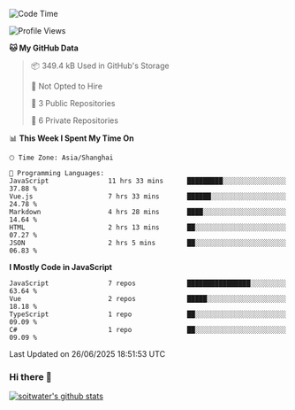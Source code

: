 <!--START_SECTION:waka-->
![Code Time](http://img.shields.io/badge/Code%20Time-5%2C193%20hrs%2025%20mins-blue)

![Profile Views](http://img.shields.io/badge/Profile%20Views-0-blue)

**🐱 My GitHub Data** 

> 📦 349.4 kB Used in GitHub's Storage 
 > 
> 🚫 Not Opted to Hire
 > 
> 📜 3 Public Repositories 
 > 
> 🔑 6 Private Repositories 
 > 
📊 **This Week I Spent My Time On** 

```text
🕑︎ Time Zone: Asia/Shanghai

💬 Programming Languages: 
JavaScript               11 hrs 33 mins      █████████░░░░░░░░░░░░░░░░   37.88 % 
Vue.js                   7 hrs 33 mins       ██████░░░░░░░░░░░░░░░░░░░   24.78 % 
Markdown                 4 hrs 28 mins       ████░░░░░░░░░░░░░░░░░░░░░   14.64 % 
HTML                     2 hrs 13 mins       ██░░░░░░░░░░░░░░░░░░░░░░░   07.27 % 
JSON                     2 hrs 5 mins        ██░░░░░░░░░░░░░░░░░░░░░░░   06.83 % 
```

**I Mostly Code in JavaScript** 

```text
JavaScript               7 repos             ████████████████░░░░░░░░░   63.64 % 
Vue                      2 repos             █████░░░░░░░░░░░░░░░░░░░░   18.18 % 
TypeScript               1 repo              ██░░░░░░░░░░░░░░░░░░░░░░░   09.09 % 
C#                       1 repo              ██░░░░░░░░░░░░░░░░░░░░░░░   09.09 % 
```




 Last Updated on 26/06/2025 18:51:53 UTC
<!--END_SECTION:waka-->

### Hi there 👋
[![soitwater's github stats](https://github-readme-stats.vercel.app/api?username=soitwater)](https://github.com/soitwater/github-readme-stats)
